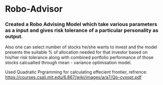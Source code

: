 # Robo-Advisor
### Created a Robo Advising Model which take various parameters as a input and gives risk tolerance of a particular personality as output.
Also one can select number of stocks he/she wants to invest and the model presents the suitable % of allocation needed for that investor based on his/her risk tolerance along with combined portfolio performance of those stocks calcualted through mean - variance optimisation model.

Used Quadratic Prgramming for calculating effecient frontier,
refrence: https://courses.csail.mit.edu/6.867/wiki/images/a/a7/Qp-cvxopt.pdf
